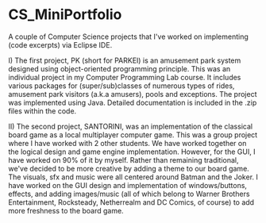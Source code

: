 # CS_MiniPortfolio
A couple of Computer Science projects that I've worked on implementing (code excerpts) via Eclipse IDE.

I) The first project, PK (short for PARKEI) is an amusement park system designed using object-oriented programming principle. This was an individual project in my Computer Programming Lab course. It includes various packages for (super/sub)classes of numerous types of rides, amusement park visitors (a.k.a amusers), pools and exceptions. The project was implemented using Java. Detailed documentation is included in the .zip files within the code.

II) The second project, SANTORINI, was an implementation of the classical board game as a local multiplayer computer game. This was a group project where I have worked with 2 other students. We have worked together on the logical design and game engine implementation. However, for the GUI, I have worked on 90% of it by myself. Rather than remaining traditional, we've decided to be more creative by adding a theme to our board game. The visuals, sfx and music were all centered around Batman and the Joker. I have worked on the GUI design and implementation of windows/buttons, effects, and adding images/music (all of which belong to Warner Brothers Entertainment, Rocksteady, Netherrealm and DC Comics, of course) to add more freshness to the board game.

